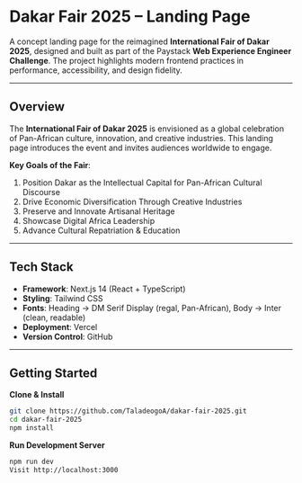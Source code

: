 # Dakar Fair 2025 – Landing Page

A concept landing page for the reimagined **International Fair of Dakar 2025**, designed and built as part of the Paystack **Web Experience Engineer Challenge**.
The project highlights modern frontend practices in performance, accessibility, and design fidelity.

---

## Overview
The **International Fair of Dakar 2025** is envisioned as a global celebration of Pan-African culture, innovation, and creative industries. This landing page introduces the event and invites audiences worldwide to engage.

**Key Goals of the Fair**:
1. Position Dakar as the Intellectual Capital for Pan-African Cultural Discourse
2. Drive Economic Diversification Through Creative Industries
3. Preserve and Innovate Artisanal Heritage
4. Showcase Digital Africa Leadership
5. Advance Cultural Repatriation & Education

---

## Tech Stack
- **Framework**: Next.js 14 (React + TypeScript)
- **Styling**: Tailwind CSS
- **Fonts**: Heading → DM Serif Display (regal, Pan-African), Body → Inter (clean, readable)
- **Deployment**: Vercel
- **Version Control**: GitHub

---

## Getting Started

**Clone & Install**
```bash
git clone https://github.com/TaladeogoA/dakar-fair-2025.git
cd dakar-fair-2025
npm install
```

**Run Development Server**
```bash
npm run dev
Visit http://localhost:3000
```